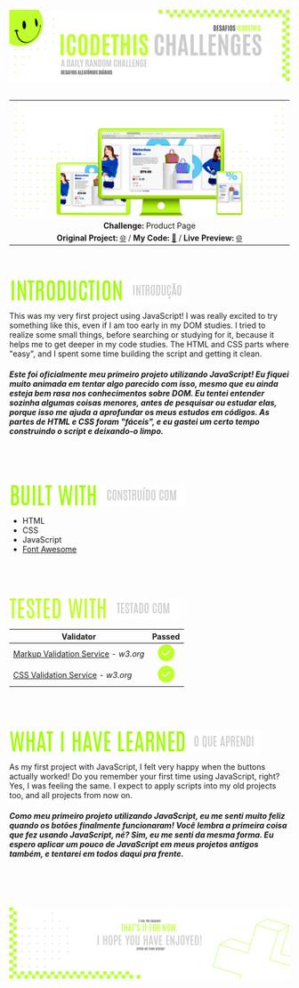 ![A pretty README header](./assets/Readme-files/Readme-Header.png)
<br />
<br />

|         |               
| :-------------:|
| ![Challenge](./assets/Readme-files/Readme-Mockup.png)  |
| **Challenge:** Product Page   | 
| **Original Project:** [🌐](https://github.com/malunaridev/Challenges-iCodeThis/blob/master/1-product-page/assets/Readme-files/example.jpg?raw=true) / **My Code:** [📄](https://github.com/malunaridev/Challenges-iCodeThis/tree/master/1-product-page) / **Live Preview:** [🌐](https://challenges-ict-product-page.vercel.app/)  

<br />
<br />

![Introduction](./assets/Readme-files/Readme-Introduction.png) ![Introdução](./assets/Readme-files/Readme-Introducao.png)

This was my very first project using JavaScript! I was really excited to try something like this, even if I am too early in my DOM studies. I tried to realize some small things, before searching or studying for it, because it helps me to get deeper in my code studies. The HTML and CSS parts where "easy", and I spent some time building the script and getting it clean.
##### Este foi oficialmente meu primeiro projeto utilizando JavaScript! Eu fiquei muito animada em tentar algo parecido com isso, mesmo que eu ainda esteja bem rasa nos conhecimentos sobre DOM. Eu tentei entender sozinha algumas coisas menores, antes de pesquisar ou estudar elas, porque isso me ajuda a aprofundar os meus estudos em códigos. As partes de HTML e CSS foram "fáceis", e eu gastei um certo tempo construindo o script e deixando-o limpo.

<br />
<br />
<br />

![Built with](./assets/Readme-files/Readme-Built-with.png) ![Construído com](./assets/Readme-files/Readme-Construido-com.png)

- HTML
- CSS
- JavaScript
- [Font Awesome](https://fontawesome.com/)

<br />
<br />
<br />

![Tested with](./assets/Readme-files/Readme-Tested-with.png) ![Testado com](./assets/Readme-files/Readme-Testado-com.png)

|  Validator  | Passed |
| ------------- | :-------------: |
|[Markup Validation Service](https://validator.w3.org/) - <em>w3.org</em> | ![Done](./assets/Readme-files/Readme-Done.png)  |
|[CSS Validation Service](https://jigsaw.w3.org/css-validator/) - <em>w3.org</em> | ![Done](./assets/Readme-files/Readme-Done.png)  |

<br />
<br />
<br />

![What I Have Learned](./assets/Readme-files/Readme-What-I-have-learned.png) ![O que aprendi](./assets/Readme-files/Readme-O-que-aprendi.png)

As my first project with JavaScript, I felt very happy when the buttons actually worked! Do you remember your first time using JavaScript, right? Yes, I was feeling the same. I expect to apply scripts into my old projects too, and all projects from now on.
##### Como meu primeiro projeto utilizando JavaScript, eu me senti muito feliz quando os botões finalmente funcionaram! Você lembra a primeira coisa que fez usando JavaScript, né? Sim, eu me senti da mesma forma. Eu espero aplicar um pouco de JavaScript em meus projetos antigos também, e tentarei em todos daqui pra frente.

<br />
<br />
<br />


![A pretty README footer](./assets/Readme-files/Readme-Footer.png)